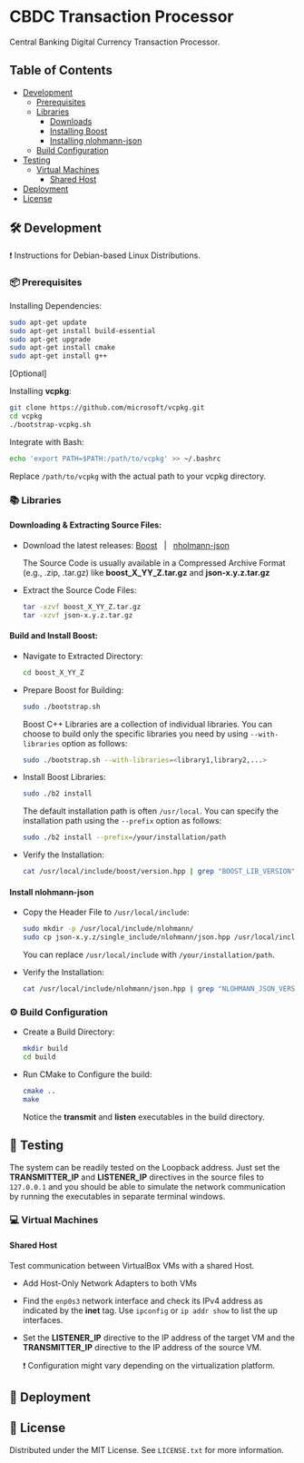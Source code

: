 # CBDC Transaction Processor

Central Banking Digital Currency Transaction Processor.

## Table of Contents

- [Development](#hammer_and_wrench-development)
    - [Prerequisites](#package-prerequisites)
    - [Libraries](#books-libraries)
        - [Downloads](#downloading--extracting-source-files)
        - [Installing Boost](#build-and-install-boost)
        - [Installing nlohmann-json](#install-nlohmann-json)
    - [Build Configuration](#gear-build-configuration)
- [Testing](#bug-testing)
    - [Virtual Machines](#computer-virtual-machines)
        - [Shared Host](#shared-host)
- [Deployment](#rocket-deployment)
- [License](#page_with_curl-license)

## :hammer_and_wrench: Development

:exclamation: Instructions for Debian-based Linux Distributions.

### :package: Prerequisites

Installing Dependencies:

```bash
sudo apt-get update
sudo apt-get install build-essential
sudo apt-get upgrade
sudo apt-get install cmake
sudo apt-get install g++
```

\[Optional]

Installing **vcpkg**:

```bash
git clone https://github.com/microsoft/vcpkg.git
cd vcpkg
./bootstrap-vcpkg.sh
```

Integrate with Bash:

```bash
echo 'export PATH=$PATH:/path/to/vcpkg' >> ~/.bashrc
```

Replace `/path/to/vcpkg` with the actual path to your vcpkg directory.

### :books: Libraries

#### Downloading & Extracting Source Files:

- Download the latest releases: [Boost](https://www.boost.org/users/download/) &nbsp; | &nbsp; [nholmann-json](https://github.com/nlohmann/json/releases)

    The Source Code is usually available in a Compressed Archive Format (e.g., .zip, .tar.gz) like **boost_X_YY_Z.tar.gz** and **json-x.y.z.tar.gz**

- Extract the Source Code Files:

    ```bash
    tar -xzvf boost_X_YY_Z.tar.gz
    tar -xzvf json-x.y.z.tar.gz
    ```

#### Build and Install Boost:

- Navigate to Extracted Directory:

    ```bash
    cd boost_X_YY_Z
    ```

- Prepare Boost for Building:

    ```bash
    sudo ./bootstrap.sh
    ```

    Boost C++ Libraries are a collection of individual libraries. You can choose to build only the specific libraries you need by using `--with-libraries` option as follows:

    ```bash
    sudo ./bootstrap.sh --with-libraries=<library1,library2,...>
    ```

- Install Boost Libraries:

    ```bash
    sudo ./b2 install
    ```

    The default installation path is often `/usr/local`. You can specify the installation path using the `--prefix` option as follows:

    ```bash
    sudo ./b2 install --prefix=/your/installation/path
    ```

- Verify the Installation:

    ```bash
    cat /usr/local/include/boost/version.hpp | grep "BOOST_LIB_VERSION"
    ```

#### Install nlohmann-json

- Copy the Header File to `/usr/local/include`:

    ```bash
    sudo mkdir -p /usr/local/include/nlohmann/
    sudo cp json-x.y.z/single_include/nlohmann/json.hpp /usr/local/include/nlohmann/
    ```

    You can replace `/usr/local/include` with `/your/installation/path`.

- Verify the Installation:

    ```bash
    cat /usr/local/include/nlohmann/json.hpp | grep "NLOHMANN_JSON_VERSION"
    ```

### :gear: Build Configuration

- Create a Build Directory:

    ```bash
    mkdir build
    cd build
    ```

- Run CMake to Configure the build:

    ```bash
    cmake ..
    make
    ```

    Notice the **transmit** and **listen** executables in the build directory.

## :bug: Testing

The system can be readily tested on the Loopback address. Just set the **TRANSMITTER_IP** and **LISTENER_IP** directives in the source files to `127.0.0.1` and you should be able to simulate the network communication by running the executables in separate terminal windows.

### :computer: Virtual Machines

#### Shared Host

Test communication between VirtualBox VMs with a shared Host.

- Add Host-Only Network Adapters to both VMs
- Find the `enp0s3` network interface and check its IPv4 address as indicated by the **inet** tag. Use `ipconfig` or `ip addr show` to list the up interfaces.
  
- Set the **LISTENER_IP** directive to the IP address of the target VM and the **TRANSMITTER_IP** directive to the IP address of the source VM.

    :exclamation: Configuration might vary depending on the virtualization platform.

## :rocket: Deployment



## :page_with_curl: License

Distributed under the MIT License. See `LICENSE.txt` for more information.
